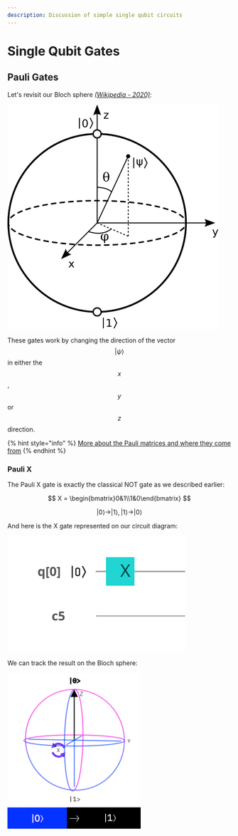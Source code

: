 ```yaml
---
description: Discussion of simple single qubit circuits
---
```


# Single Qubit Gates

## Pauli Gates

Let's revisit our Bloch sphere [_\(Wikipedia - 2020\)_](quantum-circuit-summary/quantum-circuit-references.md#diagram-of-the-bloch-sphere):

![A diagram of the Bloch sphere](../.gitbook/assets/bloch_sphere.svg)

These gates work by changing the direction of the vector $$|\psi\rangle$$ in either the $$x$$, $$y$$ or $$z$$ direction.

{% hint style="info" %}
[More about the Pauli matrices and where they come from](https://en.wikiversity.org/wiki/Pauli_matrices)
{% endhint %}

### Pauli X

The Pauli X gate is exactly the classical NOT gate as we described earlier:

$$
X = \begin{bmatrix}0&1\\1&0\end{bmatrix}
$$

$$
|0\rangle \rightarrow |1\rangle, |1\rangle \rightarrow|0\rangle
$$

And here is the X gate represented on our circuit diagram:

![](../.gitbook/assets/circuit.svg)

We can track the result on the Bloch sphere:

![](../.gitbook/assets/5d908427a5654129b4cf14f53a2f8f26x_bloch.gif)

